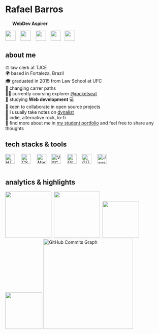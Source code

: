 # Rafael Barros 
<img width="12px" src="https://www.notion.so/image/https%3A%2F%2Fs3-us-west-2.amazonaws.com%2Fsecure.notion-static.com%2F39527417-c8b4-4c62-ba1b-778bed35d19a%2Fexplorer-logo.svg?table=block&id=271a48f7-0016-4e99-8756-f9f2c3a399ce&spaceId=f5f08aa3-2c56-438b-826b-8b93256e2d72&userId=a6fed87f-379f-4bc3-8c1e-9b93b144951c&cache=v2"/><strong>&nbsp;&nbsp;&nbsp;WebDev Aspirer</strong>&nbsp;&nbsp; 

<p align="left"> 
  <a href="https://www.linkedin.com/in/rafaelbpires" target="_blank" rel="noreferrer"><img src="https://raw.githubusercontent.com/danielcranney/readme-generator/main/public/icons/socials/linkedin.svg" width="32" height="32" /></a> &nbsp;&nbsp; 
  <a href="https://discord.com/users/690807885617430558" target="_blank" rel="noreferrer"><img src="https://raw.githubusercontent.com/danielcranney/readme-generator/main/public/icons/socials/discord.svg" width="32" height="32" /></a> &nbsp;&nbsp; 
  <a href="https://bpires.hashnode.dev/" target="_blank" rel="noreferrer"><img src="https://raw.githubusercontent.com/danielcranney/readme-generator/main/public/icons/socials/hashnode.svg" width="32" height="32" /></a> &nbsp;&nbsp; 
  <a href="https://www.twitter.com/rafaelbpires" target="_blank" rel="noreferrer"><img src="https://raw.githubusercontent.com/danielcranney/readme-generator/main/public/icons/socials/twitter.svg" width="32" height="32" /></a>&nbsp;&nbsp; 
  <a href="https://www.codepen.io/bpires" target="_blank" rel="noreferrer"><img src="https://raw.githubusercontent.com/danielcranney/readme-generator/main/public/icons/socials/codepen.svg" width="32" height="32" /></a> </p>

## about me
⚖️ law clerk at TJCE
<br/>🌍 based in Fortaleza, Brazil
<br/>🎓 graduated in 2015 from Law School at UFC
<br/>🔭 changing carrer paths
<br/>👨‍🚀 currently coursing explorer <a href="https://github.com/Rocketseat" target="_blank">@rocketseat</a>
<br/>🌱 studying **Web development** 💻
<br/>🤝 keen to collaborate in open source projects
<br/>📔 I usually take notes on <a href="https://dynalist.io/" target="_blank">dynalist</a>
<br/>🎵 indie, alternative rock, lo-fi
<br> 💬 find more about me in [my student portfolio](https://bpires.github.io/) and feel free to share any thoughts
<br>

##  tech stacks & tools 

<div>
  <img align="center" alt="HTML" height="30" src="https://cdn.worldvectorlogo.com/logos/html-1.svg">&nbsp;&nbsp;&nbsp;&nbsp;
  <img align="center" alt="CSS" height="30" src="https://cdn.worldvectorlogo.com/logos/css-3.svg">&nbsp;&nbsp;&nbsp;&nbsp;
  <img align="center" alt="Markdown" height="30" src="https://cdn.worldvectorlogo.com/logos/markdown.svg">&nbsp;&nbsp;&nbsp;
  <img align="center" alt="VSCode" height="30"  src="https://cdn.worldvectorlogo.com/logos/visual-studio-code-1.svg">&nbsp;&nbsp;&nbsp;&nbsp;
  <img align="center" alt="GitHub" height="30"  src="https://cdn.worldvectorlogo.com/logos/github-icon-1.svg">&nbsp;&nbsp;&nbsp;
  <img align="center" alt="GIT" height="30" src="https://cdn.worldvectorlogo.com/logos/git-icon.svg">&nbsp;&nbsp;&nbsp;&nbsp;
  <img align="center" alt="JavaScript" height="30"  src="https://cdn.worldvectorlogo.com/logos/logo-javascript.svg">&nbsp;&nbsp;&nbsp;
<!--  <img align="center" alt="React" height="30" src="https://cdn.worldvectorlogo.com/logos/react-2.svg">
  <img align="center" alt="Node.js" height="30"  src="https://cdn.worldvectorlogo.com/logos/nodejs-icon.svg"> -->
</div>
<br>

## analytics & highlights
<a href="http://www.github.com/bpires"><img height="145em" src="https://github-readme-stats.vercel.app/api?username=bpires&hide_title=true&line_height=25&hide_rank=false&theme=dracula&show_icons=true&count_private=false&include_all_commits=true&hide_border=true"></a>&nbsp;
<a href="http://www.github.com/bpires"><img height="145em" src="https://github-readme-streak-stats.herokuapp.com/?user=bpires&theme=dracula&hide_border=true"></a>&nbsp;
<a href="http://www.github.com/bpires"><img height="115.5em" src="https://github-readme-stats.vercel.app/api/top-langs/?username=bpires&layout=compact&card_width=400&hide_title=true&theme=dracula&t&langs_count=5&hide_border=true"></a>&nbsp;
<a href="https://github.com/bpires/rocketseat-explorer">
  <img height="115.5em" src="https://github-readme-stats.vercel.app/api/pin/?username=bpires&repo=rocketseat-explorer&show_owner=true&theme=dracula&hide_border=true" /></a>
  <a href="http://www.github.com/bpires"><img height="283em" src="https://activity-graph.herokuapp.com/graph?username=bpires&bg_color=282a36&color=ffffff&line=533849&point=fe6e95&area_color=7cd3ff&area=true&hide_border=true&custom_title=GitHub%20Commits%20Graph" alt="GitHub Commits Graph" /></a>



